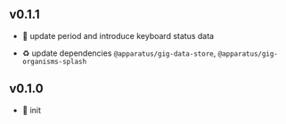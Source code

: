 ## v0.1.1

* 🐞 update period and introduce keyboard status data

* ♻️ update dependencies `@apparatus/gig-data-store`, `@apparatus/gig-organisms-splash`

## v0.1.0

* 🐣 init
